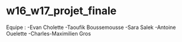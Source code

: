 # w16_w17_projet_finale

Equipe :
-Evan Cholette
-Taoufik Boussemousse
-Sara Salek
-Antoine Ouelette
-Charles-Maximilien Gros
